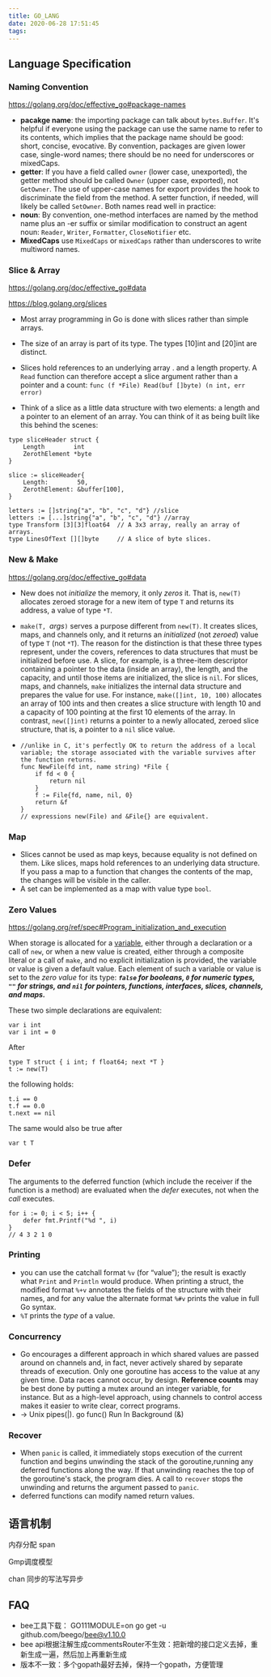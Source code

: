 ```yaml
---
title: GO_LANG
date: 2020-06-28 17:51:45
tags:
---
```


## Language Specification

### Naming Convention

https://golang.org/doc/effective_go#package-names

- **pacakge name**: the importing package can talk about `bytes.Buffer`. It's helpful if everyone using the package can use the same name to refer to its contents, which implies that the package name should be good: short, concise, evocative. By convention, packages are given lower case, single-word names; there should be no need for underscores or mixedCaps. 
- **getter**: If you have a field called `owner` (lower case, unexported), the getter method should be called `Owner` (upper case, exported), not `GetOwner`. The use of upper-case names for export provides the hook to discriminate the field from the method. A setter function, if needed, will likely be called `SetOwner`. Both names read well in practice:
- **noun**: By convention, one-method interfaces are named by the method name plus an -er suffix or similar modification to construct an agent noun: `Reader`, `Writer`, `Formatter`, `CloseNotifier` etc.
- **MixedCaps**  use `MixedCaps` or `mixedCaps` rather than underscores to write multiword names.



### Slice & Array

https://golang.org/doc/effective_go#data

https://blog.golang.org/slices

- Most array programming in Go is done with slices rather than simple arrays.
- The size of an array is part of its type. The types [10]int and [20]int are distinct. 
- Slices hold references to an underlying array . and a length property. A `Read` function can therefore accept a slice argument rather than a pointer and a count: `func (f *File) Read(buf []byte) (n int, err error)`

- Think of a slice as a little data structure with two elements: a length and a pointer to an element of an array. You can think of it as being built like this behind the scenes:

```
type sliceHeader struct {
    Length        int
    ZerothElement *byte
}

slice := sliceHeader{
    Length:        50,
    ZerothElement: &buffer[100],
}
```

```
letters := []string{"a", "b", "c", "d"} //slice
letters := [...]string{"a", "b", "c", "d"} //array
type Transform [3][3]float64  // A 3x3 array, really an array of arrays.
type LinesOfText [][]byte     // A slice of byte slices.
```



### New & Make

https://golang.org/doc/effective_go#data

- New does not *initialize* the memory, it only *zeros* it. That is, `new(T)` allocates zeroed storage for a new item of type `T` and returns its address, a value of type `*T`. 

- `make(T, `*args*`)` serves a purpose different from `new(T)`. It creates slices, maps, and channels only, and it returns an *initialized* (not *zeroed*) value of type `T` (not `*T`). The reason for the distinction is that these three types represent, under the covers, references to data structures that must be initialized before use. A slice, for example, is a three-item descriptor containing a pointer to the data (inside an array), the length, and the capacity, and until those items are initialized, the slice is `nil`. For slices, maps, and channels, `make` initializes the internal data structure and prepares the value for use. For instance,   `make([]int, 10, 100)` allocates an array of 100 ints and then creates a slice structure with length 10 and a capacity of 100 pointing at the first 10 elements of the array. In contrast, `new([]int)` returns a pointer to a newly allocated, zeroed slice structure, that is, a pointer to a `nil` slice value.

- ```
  //unlike in C, it's perfectly OK to return the address of a local variable; the storage associated with the variable survives after the function returns. 
  func NewFile(fd int, name string) *File {
      if fd < 0 {
          return nil
      }
      f := File{fd, name, nil, 0}
      return &f
  }
  // expressions new(File) and &File{} are equivalent.
  ```



### Map

- Slices cannot be used as map keys, because equality is not defined on them. Like slices, maps hold references to an underlying data structure. If you pass a map to a function that changes the contents of the map, the changes will be visible in the caller.
- A set can be implemented as a map with value type `bool`. 



### Zero Values

https://golang.org/ref/spec#Program_initialization_and_execution

When storage is allocated for a [variable](https://golang.org/ref/spec#Variables), either through a declaration or a call of `new`, or when a new value is created, either through a composite literal or a call of `make`, and no explicit initialization is provided, the variable or value is given a default value. Each element of such a variable or value is set to the *zero value* for its type: ***`false` for booleans, `0` for numeric types, `""` for strings, and `nil` for pointers, functions, interfaces, slices, channels, and maps.***

These two simple declarations are equivalent:

```
var i int
var i int = 0
```

After

```
type T struct { i int; f float64; next *T }
t := new(T)
```

the following holds:

```
t.i == 0
t.f == 0.0
t.next == nil
```

The same would also be true after

```
var t T
```



### Defer

The arguments to the deferred function (which include the receiver if the function is a method) are evaluated when the *defer* executes, not when the *call* executes. 

```
for i := 0; i < 5; i++ {
    defer fmt.Printf("%d ", i)
}
// 4 3 2 1 0
```



### Printing

- you can use the catchall format `%v` (for “value”); the result is exactly what `Print` and `Println` would produce. When printing a struct, the modified format `%+v` annotates the fields of the structure with their names, and for any value the alternate format `%#v` prints the value in full Go syntax.
-  `%T`  prints the *type* of a value.



### Concurrency

- Go encourages a different approach in which shared values are passed around on channels and, in fact, never actively shared by separate threads of execution. Only one goroutine has access to the value at any given time. Data races cannot occur, by design.  **Reference counts** may be best done by putting a mutex around an integer variable, for instance. But as a high-level approach, using channels to control access makes it easier to write clear, correct programs.
-  -> Unix pipes(|).  go func()  Run In Background (&)



### Recover

- When `panic` is called, it immediately stops execution of the current function and begins unwinding the stack of the goroutine,running any deferred functions along the way. If that unwinding reaches the top of the goroutine's stack, the program dies. A call to `recover` stops the unwinding and returns the argument passed to `panic`. 
- deferred functions can modify named return values. 





## 语言机制

内存分配 span

Gmp调度模型

chan  同步的写法写异步



## FAQ

- bee工具下载： GO111MODULE=on go get -u github.com/beego/bee@v1.10.0
- bee api根据注解生成commentsRouter不生效：把新增的接口定义去掉，重新生成一遍，然后加上再重新生成
- 版本不一致：多个gopath最好去掉，保持一个gopath，方便管理

